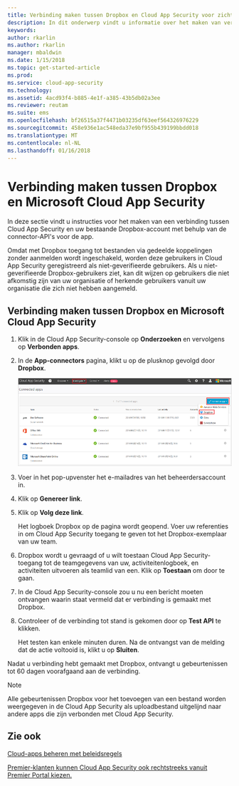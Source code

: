```yaml
---
title: Verbinding maken tussen Dropbox en Cloud App Security voor zichtbaarheid en gebruikscontrole | Microsoft Docs
description: In dit onderwerp vindt u informatie over het maken van verbinding tussen de Dropbox-app en Cloud App Security via de API-connector.
keywords: 
author: rkarlin
ms.author: rkarlin
manager: mbaldwin
ms.date: 1/15/2018
ms.topic: get-started-article
ms.prod: 
ms.service: cloud-app-security
ms.technology: 
ms.assetid: 4acd93f4-b885-4e1f-a385-43b5db02a3ee
ms.reviewer: reutam
ms.suite: ems
ms.openlocfilehash: bf26515a37f4471b03235df63eef564326976229
ms.sourcegitcommit: 458e936e1ac548eda37e9bf955b439199bbdd018
ms.translationtype: MT
ms.contentlocale: nl-NL
ms.lasthandoff: 01/16/2018
---
```

# <a name="connect-dropbox-to-microsoft-cloud-app-security"></a>Verbinding maken tussen Dropbox en Microsoft Cloud App Security
In deze sectie vindt u instructies voor het maken van een verbinding tussen Cloud App Security en uw bestaande Dropbox-account met behulp van de connector-API's voor de app.  
 
 
Omdat met Dropbox toegang tot bestanden via gedeelde koppelingen zonder aanmelden wordt ingeschakeld, worden deze gebruikers in Cloud App Security geregistreerd als niet-geverifieerde gebruikers. Als u niet-geverifieerde Dropbox-gebruikers ziet, kan dit wijzen op gebruikers die niet afkomstig zijn van uw organisatie of herkende gebruikers vanuit uw organisatie die zich niet hebben aangemeld.

## <a name="how-to-connect-dropbox-to-cloud-app-security"></a>Verbinding maken tussen Dropbox en Microsoft Cloud App Security  
  
1.  Klik in de Cloud App Security-console op **Onderzoeken** en vervolgens op **Verbonden apps**.  
  
2.  In de **App-connectors** pagina, klikt u op de plusknop gevolgd door **Dropbox**.  
  
     ![connect dropbox](./media/connect-dropbox.png "connect dropbox")  
  
3.  Voer in het pop-upvenster het e-mailadres van het beheerdersaccount in.  
  
4.  Klik op **Genereer link**.  
  
5.  Klik op **Volg deze link**.  
  
     Het logboek Dropbox op de pagina wordt geopend. Voer uw referenties in om Cloud App Security toegang te geven tot het Dropbox-exemplaar van uw team.  
  
6.  Dropbox wordt u gevraagd of u wilt toestaan Cloud App Security-toegang tot de teamgegevens van uw, activiteitenlogboek, en activiteiten uitvoeren als teamlid van een. Klik op **Toestaan** om door te gaan.  
  
7.  In de Cloud App Security-console zou u nu een bericht moeten ontvangen waarin staat vermeld dat er verbinding is gemaakt met Dropbox.  
  
8.  Controleer of de verbinding tot stand is gekomen door op **Test API** te klikken.  
  
     Het testen kan enkele minuten duren. Na de ontvangst van de melding dat de actie voltooid is, klikt u op **Sluiten**.  
  
Nadat u verbinding hebt gemaakt met Dropbox, ontvangt u gebeurtenissen tot 60 dagen voorafgaand aan de verbinding.

> [!NOTE] 
> Alle gebeurtenissen Dropbox voor het toevoegen van een bestand worden weergegeven in de Cloud App Security als uploadbestand uitgelijnd naar andere apps die zijn verbonden met Cloud App Security. 
 
## <a name="see-also"></a>Zie ook  
[Cloud-apps beheren met beleidsregels](control-cloud-apps-with-policies.md)   

[Premier-klanten kunnen Cloud App Security ook rechtstreeks vanuit Premier Portal kiezen.](https://premier.microsoft.com/)  
  
  